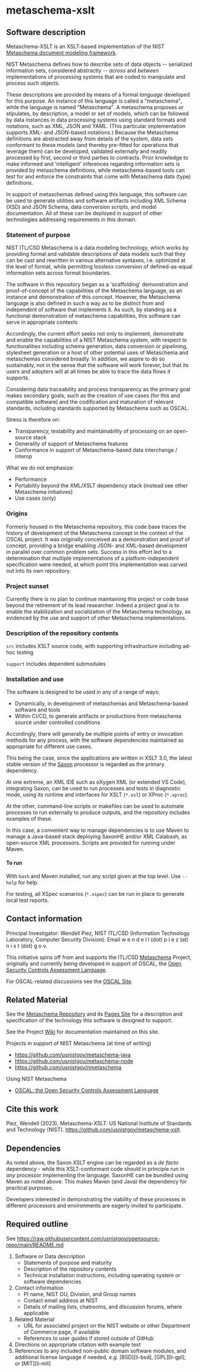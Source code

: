 # metaschema-xslt

## Software description

Metaschema-XSLT is an XSLT-based implementation of the NIST [Metaschema document modeling framework](https://github.com/usnistgov/metaschema).

NIST Metaschema defines how to describe sets of data objects -- serialized information sets, considered abstractly -- *across* and *between* implementations of processing systems that are coded to manipulate and process such objects.

These descriptions are provided by means of a formal *language* developed for this purpose. An instance of this language is called a <q>metaschema</q>, while the language is named <q>Metaschema</q>. A metaschema proposes or stipulates, by description, a model or set of models, which can be followed by data instances in data processing systems using standard formats and notations, such as XML, JSON and YAML. (This particular implementation supports XML- and JSON-based notations.) Because the Metaschema definitions are abstracted away from details of the system, data sets conformant to these models (and thereby pre-fitted for operations that leverage them) can be developed, validated externally and readily processed by first, second or third parties to contracts. Prior knowledge to make informed and 'intelligent' inferences regarding information sets is provided by metaschema definitions, while metaschema-based tools can test for and enforce the constraints that come with Metaschema data (type) definitions.

In support of metaschemas defined using this language, this software can be used to generate utilities and software artifacts including XML Schema (XSD) and JSON Schema, data conversion scripts, and model documentation. All of these can be deployed in support of other technologies addressing requirements in this domain.

### Statement of purpose

NIST ITL/CSD Metaschema is a data modeling technology, which works by providing formal and validable descriptions of data models such that they can be cast and rewritten in various alternative syntaxes, i.e. optimized at the level of format, while permitting lossless conversion of defined-as-equal information sets across format boundaries.

The software in this repository began as a 'scaffolding' demonstration and proof-of-concept of the capabilities of the Metaschema language, as an instance and demonstration of this concept. However, the Metaschema language is also defined in such a way as to be distinct from and independent of software that implements it. As such, by standing as a functional demonstration of metaschema capabilities, this software can serve in appropriate contexts 

Accordingly, the current effort seeks not only to implement, demonstrate and enable the capabilities of a NIST Metaschema system, with respect to functionalities including schema generation, data conversion or pipelining, stylesheet generation or a host of other potential uses of Metaschema and metaschemas considered broadly. In addition, we aspire to do so sustainably, not in the sense that the software will work forever, but that its users and adopters will at all times be able to trace the data flows it supports.

Considering data traceability and process transparency as the primary goal makes secondary goals, such as the creation of use cases (for this and compatible software) and the codification and maturation of relevant standards, including standards supported by Metaschema such as OSCAL.

Stress is therefore on:

- Transparency, testability and maintainability of processing on an open-source stack
- Generality of support of Metaschema features
- Conformance in support of Metaschema-based data interchange / interop

What we do not emphasize:

- Performance
- Portability beyond the XML/XSLT dependency stack (instead see other Metaschema initiatives)
- Use cases (only)

### Origins

Formerly housed in the Metaschema repository, this code base traces the history of development of the Metaschema concept in the context of the OSCAL project. It was originally conceived as a demonstration and proof of concept, providing a bridge enabling JSON- and XML-based development in parallel over common problem sets. Success in this effort led to a determination that multiple implementations of a platform-independent specification were needed, at which point this implementation was carved out into its own repository. 

### Project sunset

Currently there is no plan to continue maintaining this project or code base beyond the retirement of its lead researcher. Indeed a project goal is to enable the stabilization and socialization of the Metaschema technology, as evidenced by the use and support of *other* Metaschema implementations.

### Description of the repository contents

`src` includes XSLT source code, with supporting infrastructure including ad-hoc testing

`support` includes dependent submodules

### Installation and use

The software is designed to be used in any of a range of ways:

- Dynamically, in development of metaschemas and Metaschema-based software and tools
- Within CI/CD, to generate artifacts or productions from metaschema source under controlled conditions

Accordingly, there will generally be multiple points of entry or invocation methods for any process, with  the software dependencies maintained as appropriate for different use cases.

This being the case, since the applications are written in XSLT 3.0, the latest stable version of the [Saxon](https://saxonica.com/documentation11/documentation.xml) processor is regarded as the primary dependency.

At one extreme, an XML IDE such as oXygen XML (or extended VS Code), integrating Saxon, can be used to run processes and tests in diagnostic mode, using its runtime and interfaces for XSLT (`*.xsl`) or XProc (`*.xproc`).

At the other, command-line scripts or makefiles can be used to automate processes to run externally to produce outputs, and the repository includes examples of these.

In this case, a convenient way to manage dependencies is to use Maven to manage a Java-based stack deploying SaxonHE and/or XML Calabash, as open-source XML processors. Scripts are provided for running under Maven.

#### To run

With `bash` and Maven installed, run any script given at the top level. Use `--help` for help.

For testing, all XSpec scenarios (`*.xspec`) can be run in place to generate local test reports.

## Contact information

Principal Investigator: Wendell Piez, NIST ITL/CSD (Information Technology Laboratory, Computer Security Division). Email w e n d e l l (dot) p i e z (at) n i s t (dot) g o v.

This initiative spins off from and supports the ITL/CSD [Metaschema](https://pages.nist.gov/metaschema) Project, originally and currently being developed in support of OSCAL, the [Open Security Controls Assessment Language](https://pages.nist.gov/OSCAL).

For OSCAL-related discussions see the [OSCAL Site](https://pages.nist.gov/OSCAL/contribute).

## Related Material

See the [Metaschema Repository](https://github.com/usnistgov/metaschema) and its [Pages Site](https://pages.nist.gov/metaschema/) for a description and specification of the technology this software is designed to support.

See the Project [Wiki](https://github.com/usnistgov/metaschema-xslt/wiki)  for documentation maintained on this site.

Projects in support of NIST Metaschema (at time of writing)

- https://github.com/usnistgov/metaschema-java
- https://github.com/usnistgov/metaschema-node
- https://github.com/usnistgov/nmetaschema

Using NIST Metaschema

- [OSCAL: the Open Security Controls Assessment Language](https://pages.nist.gov/OSCAL/)


## Cite this work

Piez, Wendell (2023), Metaschema-XSLT. US National Institute of Standards and Technology (NIST). https://github.com/usnistgov/metaschema-xslt.

## Dependencies

As noted above, the Saxon XSLT engine can be regarded as a *de facto* dependency - while this XSLT-conformant code should in principle run in *any* processor implementing the language. SaxonHE can be bundled using Maven as noted above. This makes Maven (and Java) the dependency for practical purposes.

Developers interested in demonstrating the viability of these processes in different processors and environments are eagerly invited to participate.

## Required outline

See https://raw.githubusercontent.com/usnistgov/opensource-repo/main/README.md

1. Software or Data description
   - Statements of purpose and maturity
   - Description of the repository contents
   - Technical installation instructions, including operating
     system or software dependencies
1. Contact information
   - PI name, NIST OU, Division, and Group names
   - Contact email address at NIST
   - Details of mailing lists, chatrooms, and discussion forums,
     where applicable
1. Related Material
   - URL for associated project on the NIST website or other Department
     of Commerce page, if available
   - References to user guides if stored outside of GitHub
1. Directions on appropriate citation with example text
1. References to any included non-public domain software modules,
   and additional license language if needed, *e.g.* [BSD][li-bsd],
   [GPL][li-gpl], or [MIT][li-mit]

